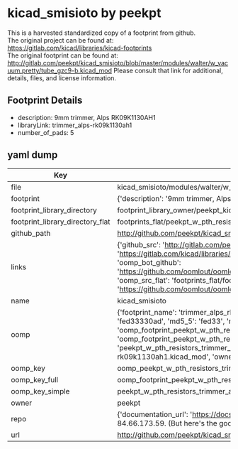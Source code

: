 # kicad_smisioto by peekpt  
This is a harvested standardized copy of a footprint from github.  
The original project can be found at:  
https://gitlab.com/kicad/libraries/kicad-footprints  
The original footprint can be found at:
http://gitlab.com/peekpt/kicad_smisioto/blob/master/modules/walter/w_vacuum.pretty/tube_gzc9-b.kicad_mod
Please consult that link for additional, details, files, and license information.  
## Footprint Details
* description: 9mm trimmer, Alps RK09K1130AH1  
* libraryLink: trimmer_alps-rk09k1130ah1  
* number_of_pads: 5  
## yaml dump  
| Key | Value |  
| --- | --- |  
| file | kicad_smisioto/modules/walter/w_pth_resistors.pretty/trimmer_alps-rk09k1130ah1.kicad_mod |  
| footprint | {'description': '9mm trimmer, Alps RK09K1130AH1', 'libraryLink': 'trimmer_alps-rk09k1130ah1', 'number_of_pads': 5} |  
| footprint_library_directory | footprint_library_owner/peekpt_kicad_smisioto |  
| footprint_library_directory_flat | footprints_flat/peekpt_w_pth_resistors_trimmer_alps_rk09k1130ah1/working |  
| github_path | http://github.com/peekpt/kicad_smisioto/blob/master/modules/walter/w_pth_resistors.pretty/trimmer_alps-rk09k1130ah1.kicad_mod |  
| links | {'github_src': 'http://gitlab.com/peekpt/kicad_smisioto/blob/master/modules/walter/w_vacuum.pretty/tube_gzc9-b.kicad_mod', 'github_src_repo': 'https://gitlab.com/kicad/libraries/kicad-footprints', 'oomp_bot': 'footprints/peekpt_w_pth_resistors_trimmer_alps_rk09k1130ah1/working', 'oomp_bot_github': 'https://github.com/oomlout/oomlout_oomp_footprint_bot/tree/main/footprints/peekpt_w_pth_resistors_trimmer_alps_rk09k1130ah1/working', 'oomp_src_flat': 'footprints_flat/footprints_flat/peekpt_w_pth_resistors_trimmer_alps_rk09k1130ah1/working', 'oomp_src_flat_github': 'https://github.com/oomlout/oomlout_oomp_footprint_src/tree/main/footprints_flat/peekpt_w_pth_resistors_trimmer_alps_rk09k1130ah1/working'} |  
| name | kicad_smisioto |  
| oomp | {'footprint_name': 'trimmer_alps_rk09k1130ah1', 'library_name': 'w_pth_resistors', 'md5': 'fed33330adab1c4e538f6fac2e5c0893', 'md5_10': 'fed33330ad', 'md5_5': 'fed33', 'md5_6': 'fed333', 'oomp_key': 'oomp_peekpt_w_pth_resistors_trimmer_alps_rk09k1130ah1', 'oomp_key_extra': 'oomp_footprint_peekpt_w_pth_resistors_trimmer_alps_rk09k1130ah1', 'oomp_key_full': 'oomp_footprint_peekpt_w_pth_resistors_trimmer_alps_rk09k1130ah1_fed333', 'oomp_key_simple': 'peekpt_w_pth_resistors_trimmer_alps_rk09k1130ah1', 'original_filename': 'kicad_smisioto/modules/walter/w_pth_resistors.pretty/trimmer_alps-rk09k1130ah1.kicad_mod', 'owner_name': 'peekpt'} |  
| oomp_key | oomp_peekpt_w_pth_resistors_trimmer_alps_rk09k1130ah1 |  
| oomp_key_full | oomp_footprint_peekpt_w_pth_resistors_trimmer_alps_rk09k1130ah1 |  
| oomp_key_simple | peekpt_w_pth_resistors_trimmer_alps_rk09k1130ah1 |  
| owner | peekpt |  
| repo | {'documentation_url': 'https://docs.github.com/rest/overview/resources-in-the-rest-api#rate-limiting', 'message': "API rate limit exceeded for 84.66.173.59. (But here's the good news: Authenticated requests get a higher rate limit. Check out the documentation for more details.)"} |  
| url | http://github.com/peekpt/kicad_smisioto |  

